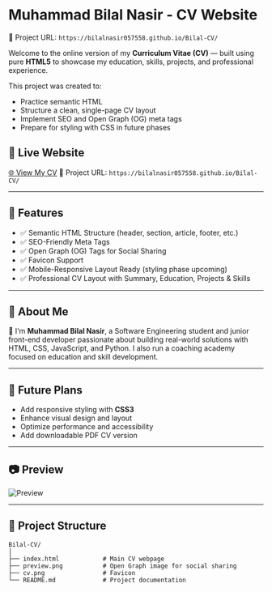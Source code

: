 # Muhammad Bilal Nasir - CV Website
🔗 Project URL: `https://bilalnasir057558.github.io/Bilal-CV/`

Welcome to the online version of my **Curriculum Vitae (CV)** — built using pure **HTML5** to showcase my education, skills, projects, and professional experience.

This project was created to:
- Practice semantic HTML
- Structure a clean, single-page CV layout
- Implement SEO and Open Graph (OG) meta tags
- Prepare for styling with CSS in future phases

## 📄 Live Website
[🌐 View My CV](https://bilalnasir057558.github.io/Bilal-CV/)
🔗 Project URL: `https://bilalnasir057558.github.io/Bilal-CV/`

---

## 📌 Features

- ✅ Semantic HTML Structure (header, section, article, footer, etc.)
- ✅ SEO-Friendly Meta Tags
- ✅ Open Graph (OG) Tags for Social Sharing
- ✅ Favicon Support
- ✅ Mobile-Responsive Layout Ready (styling phase upcoming)
- ✅ Professional CV Layout with Summary, Education, Projects & Skills

---

## 🧠 About Me

👋 I'm **Muhammad Bilal Nasir**, a Software Engineering student and junior front-end developer passionate about building real-world solutions with HTML, CSS, JavaScript, and Python. I also run a coaching academy focused on education and skill development.

---

## 🚀 Future Plans

- Add responsive styling with **CSS3**
- Enhance visual design and layout
- Optimize performance and accessibility
- Add downloadable PDF CV version

---

## 📷 Preview

![Preview](https://bilalnasir057558.github.io/Bilal-CV/preview.png)

---

## 📂 Project Structure

```plaintext
Bilal-CV/
│
├── index.html            # Main CV webpage
├── preview.png           # Open Graph image for social sharing
├── cv.png                # Favicon
└── README.md             # Project documentation
